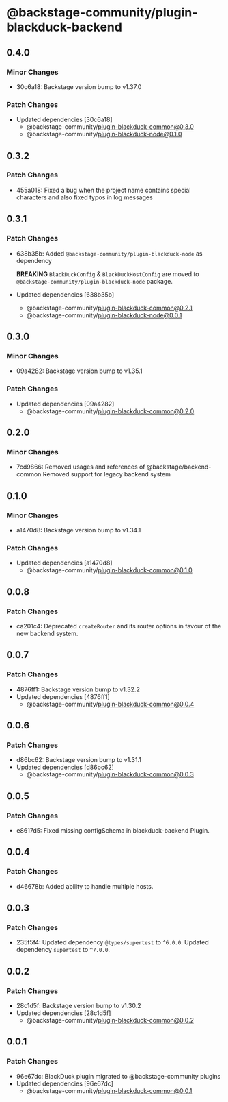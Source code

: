 # @backstage-community/plugin-blackduck-backend

## 0.4.0

### Minor Changes

- 30c6a18: Backstage version bump to v1.37.0

### Patch Changes

- Updated dependencies [30c6a18]
  - @backstage-community/plugin-blackduck-common@0.3.0
  - @backstage-community/plugin-blackduck-node@0.1.0

## 0.3.2

### Patch Changes

- 455a018: Fixed a bug when the project name contains special characters and also fixed typos in log messages

## 0.3.1

### Patch Changes

- 638b35b: Added `@backstage-community/plugin-blackduck-node` as dependency

  **BREAKING** `BlackDuckConfig` & `BlackDuckHostConfig` are moved to `@backstage-community/plugin-blackduck-node` package.

- Updated dependencies [638b35b]
  - @backstage-community/plugin-blackduck-common@0.2.1
  - @backstage-community/plugin-blackduck-node@0.0.1

## 0.3.0

### Minor Changes

- 09a4282: Backstage version bump to v1.35.1

### Patch Changes

- Updated dependencies [09a4282]
  - @backstage-community/plugin-blackduck-common@0.2.0

## 0.2.0

### Minor Changes

- 7cd9866: Removed usages and references of @backstage/backend-common
  Removed support for legacy backend system

## 0.1.0

### Minor Changes

- a1470d8: Backstage version bump to v1.34.1

### Patch Changes

- Updated dependencies [a1470d8]
  - @backstage-community/plugin-blackduck-common@0.1.0

## 0.0.8

### Patch Changes

- ca201c4: Deprecated `createRouter` and its router options in favour of the new backend system.

## 0.0.7

### Patch Changes

- 4876ff1: Backstage version bump to v1.32.2
- Updated dependencies [4876ff1]
  - @backstage-community/plugin-blackduck-common@0.0.4

## 0.0.6

### Patch Changes

- d86bc62: Backstage version bump to v1.31.1
- Updated dependencies [d86bc62]
  - @backstage-community/plugin-blackduck-common@0.0.3

## 0.0.5

### Patch Changes

- e8617d5: Fixed missing configSchema in blackduck-backend Plugin.

## 0.0.4

### Patch Changes

- d46678b: Added ability to handle multiple hosts.

## 0.0.3

### Patch Changes

- 235f5f4: Updated dependency `@types/supertest` to `^6.0.0`.
  Updated dependency `supertest` to `^7.0.0`.

## 0.0.2

### Patch Changes

- 28c1d5f: Backstage version bump to v1.30.2
- Updated dependencies [28c1d5f]
  - @backstage-community/plugin-blackduck-common@0.0.2

## 0.0.1

### Patch Changes

- 96e67dc: BlackDuck plugin migrated to @backstage-community plugins
- Updated dependencies [96e67dc]
  - @backstage-community/plugin-blackduck-common@0.0.1
